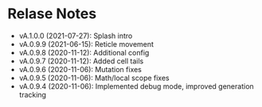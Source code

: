 Relase Notes
============
  - vA.1.0.0 (2021-07-27): Splash intro
  - vA.0.9.9 (2021-06-15): Reticle movement
  - vA.0.9.8 (2020-11-12): Additional config
  - vA.0.9.7 (2020-11-12): Added cell tails
  - vA.0.9.6 (2020-11-06): Mutation fixes
  - vA.0.9.5 (2020-11-06): Math/local scope fixes
  - vA.0.9.4 (2020-11-06): Implemented debug mode, improved generation tracking